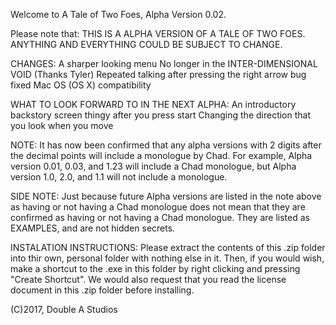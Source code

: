 Welcome to A Tale of Two Foes, Alpha Version 0.02.

Please note that:
THIS IS A ALPHA VERSION OF A TALE OF TWO FOES. ANYTHING AND EVERYTHING COULD BE SUBJECT TO CHANGE.

CHANGES:
A sharper looking menu
No longer in the INTER-DIMENSIONAL VOID (Thanks Tyler)
Repeated talking after pressing the right arrow bug fixed
Mac OS (OS X) compatibility

WHAT TO LOOK FORWARD TO IN THE NEXT ALPHA:
An introductory backstory screen thingy after you press start
Changing the direction that you look when you move

NOTE:
It has now been confirmed that any alpha versions with 2 digits after the decimal points will include a monologue by Chad. For example, Alpha version 0.01, 0.03, and 1.23 will include a Chad monologue, but Alpha version 1.0, 2.0, and 1.1 will not include a monologue.

SIDE NOTE:
Just because future Alpha versions are listed in the note above as having or not having a Chad monologue does not mean that they are confirmed as having or not having a Chad monologue. They are listed as EXAMPLES, and are not hidden secrets.

INSTALATION INSTRUCTIONS:
Please extract the contents of this .zip folder into thir own, personal folder with nothing else in it. Then, if you would wish, make a shortcut to the .exe in this folder by right clicking and pressing "Create Shortcut".
We would also request that you read the license document in this .zip folder before installing.

(C)2017, Double A Studios
